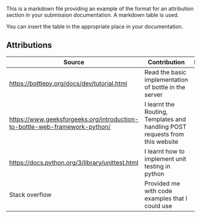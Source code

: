 This is a markdown file providing an example of the format
for an attribution section in your submission documentation. A markdown table is used.

You can insert the table in the appropriate place in your documentation.

## Attributions

| Source                                                                     | Contribution                                                                 | Location |
|----------------------------------------------------------------------------|------------------------------------------------------------------------------|-----|
| https://bottlepy.org/docs/dev/tutorial.html                                | Read the basic implementation of bottle in the server                        |                                                                           |                                                                              |     |
| https://www.geeksforgeeks.org/introduction-to-bottle-web-framework-python/ | I learnt the Routing, Templates and handling POST requests from this website |     |
| https://docs.python.org/3/library/unittest.html                            | I learnt how to implement unit testing in python                             |     |
| Stack overflow                                                             | Provided me with code examples that I could use                              |     |